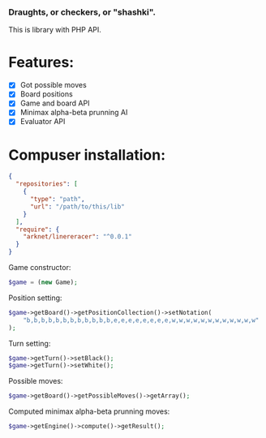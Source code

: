 ### Draughts, or checkers, or "shashki".

This is library with PHP API.

# Features:
- [x] Got possible moves
- [x] Board positions
- [x] Game and board API
- [x] Minimax alpha-beta prunning AI
- [x] Evaluator API

# Compuser installation:
```json
{
  "repositories": [
    {
      "type": "path",
      "url": "/path/to/this/lib"
    }
  ],
  "require": {
    "arknet/linereracer": "^0.0.1"
  }
}
```

Game constructor:
```php
$game = (new Game);
```

Position setting:
```php
$game->getBoard()->getPositionCollection()->setNotation(
    "b,b,b,b,b,b,b,b,b,b,b,b,e,e,e,e,e,e,e,e,w,w,w,w,w,w,w,w,w,w,w,w"
);
```

Turn setting:
```php
$game->getTurn()->setBlack();
$game->getTurn()->setWhite();
```

Possible moves:
```php
$game->getBoard()->getPossibleMoves()->getArray();
```

Computed minimax alpha-beta prunning moves:
```php
$game->getEngine()->compute()->getResult();
```
